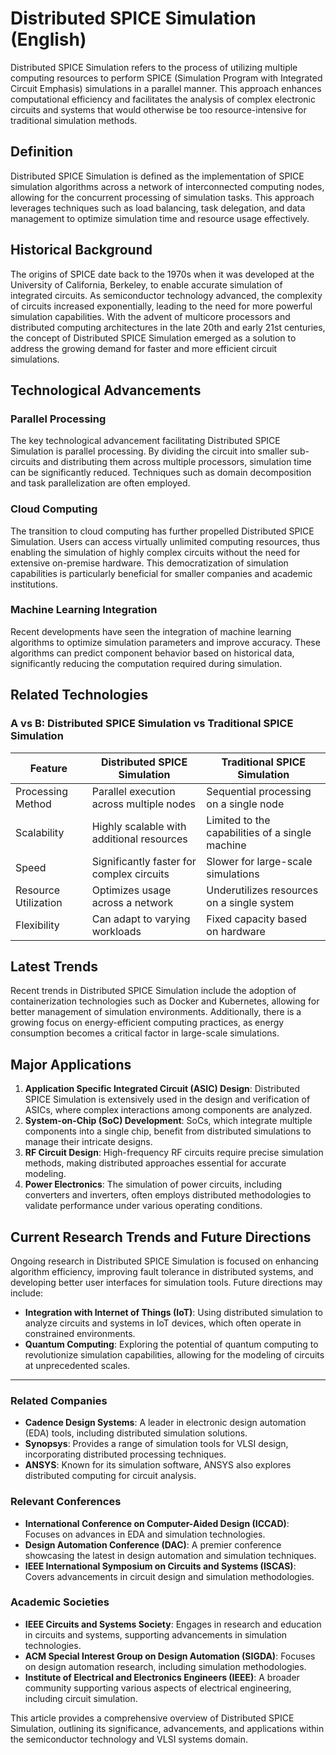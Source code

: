 # Distributed SPICE Simulation (English)

Distributed SPICE Simulation refers to the process of utilizing multiple computing resources to perform SPICE (Simulation Program with Integrated Circuit Emphasis) simulations in a parallel manner. This approach enhances computational efficiency and facilitates the analysis of complex electronic circuits and systems that would otherwise be too resource-intensive for traditional simulation methods. 

## Definition

Distributed SPICE Simulation is defined as the implementation of SPICE simulation algorithms across a network of interconnected computing nodes, allowing for the concurrent processing of simulation tasks. This approach leverages techniques such as load balancing, task delegation, and data management to optimize simulation time and resource usage effectively.

## Historical Background

The origins of SPICE date back to the 1970s when it was developed at the University of California, Berkeley, to enable accurate simulation of integrated circuits. As semiconductor technology advanced, the complexity of circuits increased exponentially, leading to the need for more powerful simulation capabilities. With the advent of multicore processors and distributed computing architectures in the late 20th and early 21st centuries, the concept of Distributed SPICE Simulation emerged as a solution to address the growing demand for faster and more efficient circuit simulations.

## Technological Advancements

### Parallel Processing

The key technological advancement facilitating Distributed SPICE Simulation is parallel processing. By dividing the circuit into smaller sub-circuits and distributing them across multiple processors, simulation time can be significantly reduced. Techniques such as domain decomposition and task parallelization are often employed.

### Cloud Computing

The transition to cloud computing has further propelled Distributed SPICE Simulation. Users can access virtually unlimited computing resources, thus enabling the simulation of highly complex circuits without the need for extensive on-premise hardware. This democratization of simulation capabilities is particularly beneficial for smaller companies and academic institutions.

### Machine Learning Integration

Recent developments have seen the integration of machine learning algorithms to optimize simulation parameters and improve accuracy. These algorithms can predict component behavior based on historical data, significantly reducing the computation required during simulation.

## Related Technologies

### A vs B: Distributed SPICE Simulation vs Traditional SPICE Simulation

| Feature                       | Distributed SPICE Simulation                | Traditional SPICE Simulation          |
|-------------------------------|--------------------------------------------|---------------------------------------|
| Processing Method              | Parallel execution across multiple nodes   | Sequential processing on a single node|
| Scalability                   | Highly scalable with additional resources   | Limited to the capabilities of a single machine |
| Speed                         | Significantly faster for complex circuits   | Slower for large-scale simulations    |
| Resource Utilization          | Optimizes usage across a network           | Underutilizes resources on a single system |
| Flexibility                   | Can adapt to varying workloads              | Fixed capacity based on hardware      |

## Latest Trends

Recent trends in Distributed SPICE Simulation include the adoption of containerization technologies such as Docker and Kubernetes, allowing for better management of simulation environments. Additionally, there is a growing focus on energy-efficient computing practices, as energy consumption becomes a critical factor in large-scale simulations.

## Major Applications

1. **Application Specific Integrated Circuit (ASIC) Design**: Distributed SPICE Simulation is extensively used in the design and verification of ASICs, where complex interactions among components are analyzed.
2. **System-on-Chip (SoC) Development**: SoCs, which integrate multiple components into a single chip, benefit from distributed simulations to manage their intricate designs.
3. **RF Circuit Design**: High-frequency RF circuits require precise simulation methods, making distributed approaches essential for accurate modeling.
4. **Power Electronics**: The simulation of power circuits, including converters and inverters, often employs distributed methodologies to validate performance under various operating conditions.

## Current Research Trends and Future Directions

Ongoing research in Distributed SPICE Simulation is focused on enhancing algorithm efficiency, improving fault tolerance in distributed systems, and developing better user interfaces for simulation tools. Future directions may include:

- **Integration with Internet of Things (IoT)**: Using distributed simulation to analyze circuits and systems in IoT devices, which often operate in constrained environments.
- **Quantum Computing**: Exploring the potential of quantum computing to revolutionize simulation capabilities, allowing for the modeling of circuits at unprecedented scales.

---

### Related Companies

- **Cadence Design Systems**: A leader in electronic design automation (EDA) tools, including distributed simulation solutions.
- **Synopsys**: Provides a range of simulation tools for VLSI design, incorporating distributed processing techniques.
- **ANSYS**: Known for its simulation software, ANSYS also explores distributed computing for circuit analysis.

### Relevant Conferences

- **International Conference on Computer-Aided Design (ICCAD)**: Focuses on advances in EDA and simulation technologies.
- **Design Automation Conference (DAC)**: A premier conference showcasing the latest in design automation and simulation techniques.
- **IEEE International Symposium on Circuits and Systems (ISCAS)**: Covers advancements in circuit design and simulation methodologies.

### Academic Societies

- **IEEE Circuits and Systems Society**: Engages in research and education in circuits and systems, supporting advancements in simulation technologies.
- **ACM Special Interest Group on Design Automation (SIGDA)**: Focuses on design automation research, including simulation methodologies.
- **Institute of Electrical and Electronics Engineers (IEEE)**: A broader community supporting various aspects of electrical engineering, including circuit simulation. 

This article provides a comprehensive overview of Distributed SPICE Simulation, outlining its significance, advancements, and applications within the semiconductor technology and VLSI systems domain.
